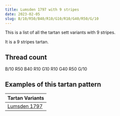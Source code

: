 ```yaml
---
title: Lumsden 1797 with 9 stripes
date: 2023-02-05
slug: B/10/R50/B40/R10/G10/R10/G40/R50/G/10
---
```

This is a list of all the tartan sett variants with 9 stripes.

It is a 9 stripes tartan.


## Thread count
B/10 R50 B40 R10 G10 R10 G40 R50 G/10

## Examples of this tartan pattern

| Tartan Variants |
|---------------|
| [Lumsden 1797](/variants/b/10/r50/b40/r10/g10/r10/g40/r50/g/10-b304080-g008000-rc00000)||
